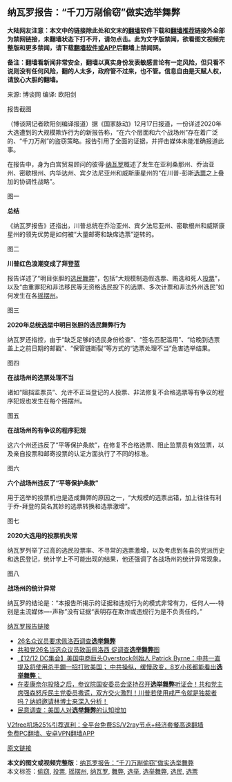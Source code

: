  <h2>纳瓦罗报告：“千刀万剐偷窃”做实选举舞弊</h2> <p class="notice"><b>大陆网友注意：本文中的链接除此处和文末的<a href="https://github.com/bannedbook/fanqiang" >翻墙</a>软件下载和<a href="https://github.com/killgcd/justmysocks/blob/master/README.md">翻墙推荐</a>链接外全部为禁网链接，未翻墙状态下打不开，请勿点击。此为文字版禁闻，欲看图文视频完整版和更多禁闻，请下载<a href="https://github.com/bannedbook/fanqiang">翻墙软件或APP</a>后翻墙上禁闻网。</p><p>备注：翻墙看新闻非常安全，翻墙以真实身份发表敏感言论有一定风险，但只看不说则没有任何风险，翻的人太多，政府管不过来，也不管。信息自由是天赋人权，请放心大胆的翻墙。</b></p>  <div class="entry"> <p>来源:&nbsp;博谈网                      编译:&nbsp;欧阳剑                           </p> <p>报告截图</p> <p>（博谈网记者欧阳剑编译报道）据《国家脉动》12月17日报道，一份详述2020年大选遭到的大规模欺诈行为的新报告称，“在六个层面和六个战场州”存在着广泛的、“千刀万剐”的盗窃策略。报告引用了全面的证据，并抨击媒体未能准确报道此事。</p> <p>在报告中，身为白宫贸易顾问的彼得·<a href="https://www.bannedbook.org/bnews/tag/%e7%ba%b3%e7%93%a6%e7%bd%97/" class="st_tag internal_tag" rel="tag" title="标签 纳瓦罗 下的日志">纳瓦罗</a>概述了发生在亚利桑那州、乔治亚州、密歇根州、内华达州、宾夕法尼亚州和威斯康星州的“在川普-彭斯<a href="https://www.bannedbook.org/bnews/tag/%E9%80%89%E7%A5%A8/" class="st_tag internal_tag" rel="tag" title="标签 选票 下的日志">选票</a>之上叠加的协调性战略”。</p> <p>图一</p> <p><strong>总结</strong></p> <p>《纳瓦罗报告》还指出，川普总统在乔治亚州、宾夕法尼亚州、密歇根州和威斯康星州的领先优势是如何被“大量邮寄和缺席选票”逆转的。</p>  <p>图二</p> <p><strong>川普红色浪潮变成了拜登蓝</strong></p> <p>报告详述了“明目张胆的<a href="https://www.bannedbook.org/bnews/tag/%E9%80%89%E6%B0%91/" class="st_tag internal_tag" rel="tag" title="标签 选民 下的日志">选民</a><a href="https://www.bannedbook.org/bnews/tag/%E8%88%9E%E5%BC%8A/" class="st_tag internal_tag" rel="tag" title="标签 舞弊 下的日志">舞弊</a>”，包括“大规模制造假选票、贿选和死人<a href="https://www.bannedbook.org/bnews/tag/%E6%8A%95%E7%A5%A8/" class="st_tag internal_tag" rel="tag" title="标签 投票 下的日志">投票</a>”，以及“由重罪犯和非法移民等无资格选民投下的选票、多次计票和非法外州选民”如何发生在各<a href="https://www.bannedbook.org/bnews/tag/%E6%91%87%E6%91%86%E5%B7%9E/" class="st_tag internal_tag" rel="tag" title="标签 摇摆州 下的日志">摇摆州</a>。</p> <p>图三</p> <p><strong>2020年总统<a href="https://www.bannedbook.org/bnews/tag/%e9%80%89%e4%b8%be/" class="st_tag internal_tag" rel="tag" title="标签 选举 下的日志">选举</a>中明目张胆的选民舞弊行为</strong></p> <p>纳瓦罗还指控，由于“缺乏足够的选民身份检查”、“签名匹配滥用”、“给晚到选票盖上之前日期的邮戳”、“保管链断裂”等方式的“选票处理不当”危害选举结果。</p> <p>图四</p>  <p><strong>在战场州的选票处理不当</strong></p> <p>诸如“阻挡监票员”、允许不正当登记的人投票、非法修复不合格选票等有争议的程序犯规也发生在每个摇摆州。</p> <p>图五</p> <p><strong>在战场州的有争议的程序犯规</strong></p> <p>这六个州还违反了“平等保护条款”，在修复不合格选票、阻止监票员有效监票，以及亲自投票和邮寄投票的认证方面执行了不同的标准。</p> <p>图六</p> <p><strong>六个战场州违反了“平等保护条款”</strong></p>  <p>用于选举的投票机也是造成舞弊的原因之一，“大规模的选票出错，加上往往有利于乔-拜登的莫名其妙的选票转换和选票激增”。</p> <p>图七</p> <p><strong>2020大选用的投票机失常</strong></p> <p>纳瓦罗列举了过高的选民投票率、不寻常的选票激增，以及考虑到各县的党派历史和选民登记，统计学上不可能出现的结果，他还强调了各战场州的统计异常现象。</p> <p>图八</p> <p><strong>战场州的统计异常</strong></p> <p>纳瓦罗的结论是：“本报告所揭示的证据和违规行为的模式非常有力，任何人&#8212;-特别是主流媒体&#8212;-声称”没有证据“表明存在欺诈或违规行为是不负责任的。”</p>  <p><a href="https://www.scribd.com/document/488495896/Navarro-Report#from_embed">纳瓦罗报告链接</a></p> <ul class='op-related-articles' title='相关阅读'> <li><a href='https://www.bannedbook.org/bnews/comments/20201218/1449958.html' target='_blank'>26名众议员要求佩洛西调查<b>选举舞弊</b></a></li> <li><a href='https://www.bannedbook.org/bnews/cnnews/20201217/1449657.html' target='_blank'>共和党26名当选众议员致函佩洛西 促调查<b>选举舞弊</b>图</a></li> <li><a href='https://www.bannedbook.org/bnews/bannedvideo/20201217/1449512.html' target='_blank'>【12/12  DC集会】美国电商巨头Overstock创始人 Patrick Byrne：中共一直提及将使用杀手鐗一招打败美国； 中共操纵，缓慢政变，8岁小孩都能看出<b>选举舞弊</b>；</a></li> <li><a href='https://www.bannedbook.org/bnews/bannedvideo/20201217/1449334.html' target='_blank'>在麦康奈尔投降之后，参议院国安委员会坚持召开<b>选举舞弊</b>听证会！共和党主席强森怒斥民主党委员撒谎，双方交火激烈！川普若使用戒严令就是独裁者吗？纳姐邀请林博士来深入分析！</a></li> <li><a href='https://www.bannedbook.org/bnews/comments/20201216/1448579.html' target='_blank'>民意调查：美国人对<b>选举舞弊</b>的认知增加</a></li> </ul> <p class="texttj"> <a href="https://www.bannedbook.org/forum23/topic22702.html" target="_blank">V2free机场25%引荐返利：全平台免费SS/V2ray节点+经济套餐高速翻墙</a><br/> <a href="https://github.com/bannedbook/fanqiang/wiki/%E7%A6%81%E9%97%BB%E7%BD%91%E5%AE%89%E5%8D%93%E7%BF%BB%E5%A2%99%E6%96%B0%E9%97%BBAPP" target="_blank">免费PC翻墙、安卓VPN翻墙APP</a></p><p><a href="https://thenationalpulse.com/news/navarro-report-conclusive-slams-media/">原文链接</a></p><a name='sharetosocial'></a>       <div><b>本文的图文或视频完整版</b>：<a href='https://www.bannedbook.org/bnews/cbnews/20201218/1449978.html'>纳瓦罗报告：“千刀万剐偷窃”做实选举舞弊</a></div>  </div><!--END ENTRY--> <div class="postfooter"> <div>本文标签：<a href="https://www.bannedbook.org/bnews/tag/%E5%81%B7%E7%AA%83/" rel="tag">偷窃</a>, <a href="https://www.bannedbook.org/bnews/tag/%E6%8A%95%E7%A5%A8/" rel="tag">投票</a>, <a href="https://www.bannedbook.org/bnews/tag/%E6%91%87%E6%91%86%E5%B7%9E/" rel="tag">摇摆州</a>, <a href="https://www.bannedbook.org/bnews/tag/%e7%ba%b3%e7%93%a6%e7%bd%97/" rel="tag">纳瓦罗</a>, <a href="https://www.bannedbook.org/bnews/tag/%E8%88%9E%E5%BC%8A/" rel="tag">舞弊</a>, <a href="https://www.bannedbook.org/bnews/tag/%e9%80%89%e4%b8%be/" rel="tag">选举</a>, <a href="https://www.bannedbook.org/bnews/tag/%E9%80%89%E4%B8%BE%E8%88%9E%E5%BC%8A/" rel="tag">选举舞弊</a>, <a href="https://www.bannedbook.org/bnews/tag/%E9%80%89%E6%B0%91/" rel="tag">选民</a>, <a href="https://www.bannedbook.org/bnews/tag/%E9%80%89%E7%A5%A8/" rel="tag">选票</a></div>  </div><!--END POSTFOOTER--> 